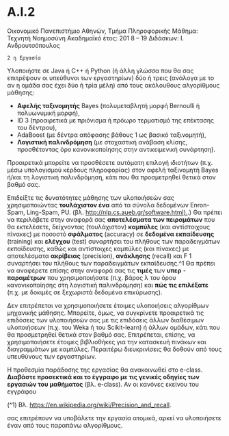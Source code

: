 # A.I.2
Οικονομικό Πανεπιστήμιο Αθηνών, Τμήμα Πληροφορικής
Μάθημα: Τεχνητή Νοημοσύνη
Ακαδημαϊκό έτος: 201 8 – 19
Διδάσκων: Ι. Ανδρουτσόπουλος

```
2 η Εργασία
```
Υλοποιήστε σε Java ή C++ ή Python (ή άλλη γλώσσα που θα σας επιτρέψουν
οι υπεύθυνοι των εργαστηρίων) δύο ή τρεις (ανάλογα με το αν η ομάδα σας
έχει δύο ή τρία μέλη) από τους ακόλουθους αλγορίθμους μάθησης:

- **Αφελής ταξινομητής** Bayes (πολυμεταβλητή μορφή Bernoulli ή
    πολυωνυμική μορφή),
- ID 3 (προαιρετικά με πριόνισμα ή πρόωρο τερματισμό της επέκτασης
    του δέντρου),
- AdaBoost (με δέντρα απόφασης βάθους 1 ως βασικό ταξινομητή),
- **Λογιστική παλινδρόμηση** (με στοχαστική ανάβαση κλίσης,
    προσθέτοντας όρο κανονικοποίησης στην αντικειμενική συνάρτηση).

Προαιρετικά μπορείτε να προσθέσετε αυτόματη επιλογή ιδιοτήτων (π.χ. μέσω
υπολογισμού κέρδους πληροφορίας) στον αφελή ταξινομητή Bayes ή/και τη
λογιστική παλινδρόμηση, κάτι που θα προσμετρηθεί θετικά στον βαθμό σας.

Επιδείξτε τις δυνατότητες μάθησης των υλοποιήσεών σας χρησιμοποιώντας
**τουλάχιστον ένα** από τα σύνολα δεδομένων Enron-Spam, Ling-Spam, PU.
(βλ. [http://nlp.cs.aueb.gr/software.html).](http://nlp.cs.aueb.gr/software.html).) Θα πρέπει να περιλάβετε στην
αναφορά σας **αποτελέσματα των πειραμάτων** που θα εκτελέσετε,
δείχνοντας (τουλάχιστον) **καμπύλες** (και αντίστοιχους πίνακες) με ποσοστό
**σφάλματος** (accuracy) σε **δεδομένα εκπαίδευσης** (training) και **ελέγχου**
(test) συναρτήσει του πλήθους των παραδειγμάτων εκπαίδευσης, καθώς και
αντίστοιχες καμπύλες (και πίνακες) με αποτελέσματα **ακρίβειας** (precision),
**ανάκλησης** (recall) και F 1 συναρτήσει του πλήθους των παραδειγμάτων
εκπαίδευσης.^1 Θα πρέπει να αναφέρετε επίσης στην αναφορά σας τις **τιμές**
των **υπερ** - **παραμέτρων** που χρησιμοποιήσατε (π.χ. βάρος λ του όρου
κανονικοποίησης στη λογιστική παλινδρόμηση) και **πώς τις επιλέξατε** (π.χ.
με δοκιμές σε ξεχωριστά δεδομένα επικύρωσης).

Δεν επιτρέπεται να χρησιμοποιήσετε έτοιμες υλοποιήσεις αλγορίθμων
μηχανικής μάθησης. Μπορείτε, όμως, να συγκρίνετε προαιρετικά τις επιδόσεις
των υλοποιήσεών σας με τις επιδόσεις άλλων διαθέσιμων υλοποιήσεων (π.χ.
του Weka ή του Scikit-learn) ή άλλων ομάδων, κάτι που θα προσμετρηθεί
θετικά στον βαθμό σας. Επιτρέπεται, επίσης, να χρησιμοποιήσετε έτοιμες
βιβλιοθήκες για την κατασκευή πινάκων και διαγραμμάτων με καμπύλες.
Περαιτέρω διευκρινίσεις θα δοθούν από τους υπευθύνους των εργαστηρίων.

Η προθεσμία παράδοσης της εργασίας θα ανακοινωθεί στο e-class.
**Διαβάστε προσεκτικά και το έγγραφο με τις γενικές οδηγίες των
εργασιών του μαθήματος** (βλ. e-class). Αν οι κανόνες εκείνου του εγγράφου

(^1) Βλ. https://en.wikipedia.org/wiki/Precision_and_recall.


σας επιτρέπουν να υποβάλετε την εργασία ατομικά, αρκεί να υλοποιήσετε
έναν από τους παραπάνω αλγορίθμους.